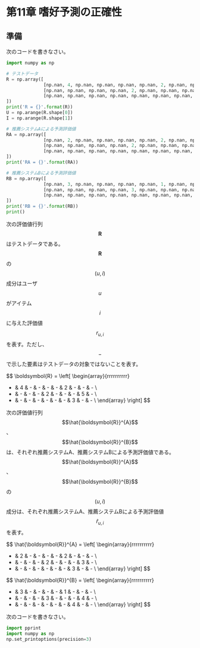 <script type="text/x-mathjax-config">MathJax.Hub.Config({tex2jax:{inlineMath:[['\$','\$'],['\\(','\\)']],processEscapes:true},CommonHTML: {matchFontHeight:false}});</script>
<script type="text/javascript" async src="https://cdnjs.cloudflare.com/ajax/libs/mathjax/2.7.1/MathJax.js?config=TeX-MML-AM_CHTML"></script>

# 第11章 嗜好予測の正確性

## 準備
次のコードを書きなさい。

```python
import numpy as np

# テストデータ
R = np.array([
              [np.nan, 4, np.nan, np.nan, np.nan, np.nan, 2, np.nan, np.nan, np.nan],
              [np.nan, np.nan, np.nan, np.nan, 2, np.nan, np.nan, np.nan, 5, np.nan],
              [np.nan, np.nan, np.nan, np.nan, np.nan, np.nan, np.nan, 3, np.nan, np.nan],
])
print('R = {}'.format(R))
U = np.arange(R.shape[0])
I = np.arange(R.shape[1])

# 推薦システムAによる予測評価値
RA = np.array([
              [np.nan, 2, np.nan, np.nan, np.nan, np.nan, 2, np.nan, np.nan, np.nan],
              [np.nan, np.nan, np.nan, np.nan, 2, np.nan, np.nan, np.nan, 3, np.nan],
              [np.nan, np.nan, np.nan, np.nan, np.nan, np.nan, np.nan, 3, np.nan, np.nan],
])
print('RA = {}'.format(RA))

# 推薦システムBによる予測評価値
RB = np.array([
              [np.nan, 3, np.nan, np.nan, np.nan, np.nan, 1, np.nan, np.nan, np.nan],
              [np.nan, np.nan, np.nan, np.nan, 3, np.nan, np.nan, np.nan, 4, np.nan],
              [np.nan, np.nan, np.nan, np.nan, np.nan, np.nan, np.nan, 4, np.nan, np.nan],
])
print('RB = {}'.format(RB))
print()
```



次の評価値行列$$\boldsymbol{R}$$はテストデータである。$$\boldsymbol{R}$$の$$(u, i)$$成分はユーザ$$u$$がアイテム$$i$$に与えた評価値$$r_{u,i}$$を表す。ただし、$$-$$で示した要素はテストデータの対象ではないことを表す。

$$
\boldsymbol{R} = \left[
 \begin{array}{rrrrrrrrrr}
 -  & 4 & - & - & - & - & 2 & - & - & - \\
 -  & - & - & - & 2 & - & - & - & 5 & - \\
 -  & - & - & - & - & - & - & 3 & - & - \\
 \end{array}
\right]
$$

次の評価値行列$$\hat{\boldsymbol{R}}^{A}$$、$$\hat{\boldsymbol{R}}^{B}$$は、それぞれ推薦システムA、推薦システムBによる予測評価値である。$$\hat{\boldsymbol{R}}^{A}$$、$$\hat{\boldsymbol{R}}^{B}$$の$$(u, i)$$成分は、それぞれ推薦システムA、推薦システムBによる予測評価値$$\hat{r}_{u,i}$$を表す。

$$
\hat{\boldsymbol{R}}^{A} = \left[
 \begin{array}{rrrrrrrrrr}
 -  & 2 & - & - & - & - & 2 & - & - & - \\
 -  & - & - & - & 2 & - & - & - & 3 & - \\
 -  & - & - & - & - & - & - & 3 & - & - \\
 \end{array}
\right]
$$

$$
\hat{\boldsymbol{R}}^{B} = \left[
 \begin{array}{rrrrrrrrrr}
 -  & 3 & - & - & - & - & 1 & - & - & - \\
 -  & - & - & - & 3 & - & - & - & 4 & - \\
 -  & - & - & - & - & - & - & 4 & - & - \\
 \end{array}
\right]
$$



次のコードを書きなさい。

```python
import pprint
import numpy as np
np.set_printoptions(precision=3)
```
